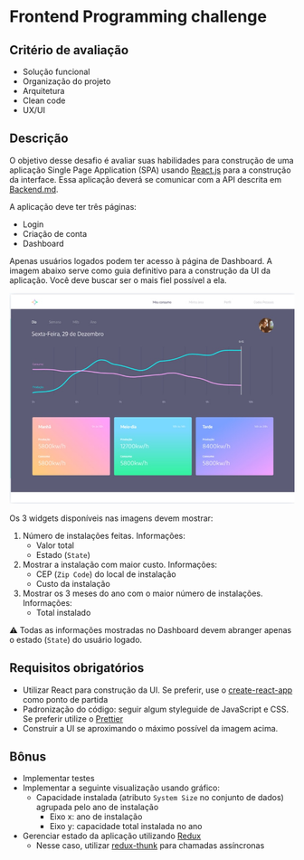 # Frontend Programming challenge

## Critério de avaliação
 - Solução funcional
 - Organização do projeto
 - Arquitetura
 - Clean code
 - UX/UI

## Descrição

O objetivo desse desafio é avaliar suas habilidades para construção de uma aplicação Single Page Application (SPA) usando [React.js](https://reactjs.org) para a construção da interface. Essa aplicação deverá se comunicar com a API descrita em [Backend.md](https://github.com/orbita-cc/challenge/blob/master/Backend.md#backend-programming-challenge).

 A aplicação deve ter três páginas:
  - Login
  - Criação de conta
  - Dashboard
  
Apenas usuários logados podem ter acesso à página de Dashboard. A imagem abaixo serve como guia definitivo para a construção da UI da aplicação. Você deve buscar ser o mais fiel possível a ela.

![Dashboard look](https://github.com/sauloaguiar/orbita.cc/blob/master/data/dahsboard.jpg "Dashboard")

Os 3 widgets disponíveis nas imagens devem mostrar:
  1. Número de instalações feitas. Informações:
     - Valor total
     - Estado (`State`)
  2. Mostrar a instalação com maior custo. Informações:
     - CEP (`Zip Code`) do local de instalação
     - Custo da instalação
  3. Mostrar os 3 meses do ano com o maior número de instalações. Informações:
     - Total instalado
    
⚠️ Todas as informações mostradas no Dashboard devem abranger apenas o estado (`State`) do usuário logado.

## Requisitos obrigatórios
 - Utilizar React para construção da UI. Se preferir, use o [create-react-app](https://github.com/facebook/create-react-app) como ponto de partida
 - Padronização do código: seguir algum styleguide de JavaScript e CSS. Se preferir utilize o [Prettier](https://prettier.io/)
 - Construir a UI se aproximando o máximo possível da imagem acima.

## Bônus
 - Implementar testes
 - Implementar a seguinte visualização usando gráfico:
   - Capacidade instalada (atributo `System Size` no conjunto de dados) agrupada pelo ano de instalação
     - Eixo x: ano de instalação
     - Eixo y: capacidade total instalada no ano
 - Gerenciar estado da aplicação utilizando [Redux](https://redux.js.org)
   - Nesse caso, utilizar [redux-thunk](https://github.com/reduxjs/redux-thunk) para chamadas assíncronas
   
 

